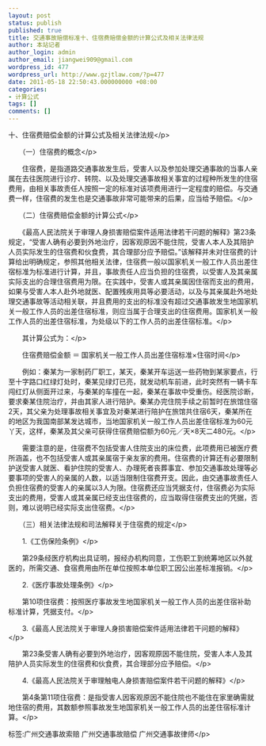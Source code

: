```yaml
---
layout: post
status: publish
published: true
title: 交通事故赔偿标准十、住宿费赔偿金额的计算公式及相关法律法规
author: 本站记者
author_login: admin
author_email: jiangwei909@gmail.com
wordpress_id: 477
wordpress_url: http://www.gzjtlaw.com/?p=477
date: 2011-05-18 22:50:43.000000000 +08:00
categories:
- 计算公式
tags: []
comments: []
---
```

<p>十、住宿费赔偿金额的计算公式及相关法律法规<&#47;p><p>　　（一）住宿费的概念<&#47;p><p>　　住宿费，是指道路交通事故发生后，受害人以及参加处理交通事故的当事人亲属在去往医院进行诊疗、转院、以及处理交通事故相关事宜的过程种所发生的住宿费用，由相关事故责任人按照一定的标准对该项费用进行一定程度的赔偿。与交通费一样，住宿费的发生也是交通事故非常可能带来的后果，应当给予赔偿。<&#47;p><p>　　（二）住宿费赔偿金额的计算公式<&#47;p><p>　　《最高人民法院关于审理人身损害赔偿案件适用法律若干问题的解释》第23条规定，&ldquo;受害人确有必要到外地治疗，因客观原因不能住院，受害人本人及其陪护人员实际发生的住宿费和伙食费，其合理部分应予赔偿。&rdquo;该解释并未对住宿费的计算给出明确规定，参照其他相关法律，住宿费一般以国家机关一般工作人员出差住宿标准为标准进行计算，并且，事故责任人应当负担的住宿费，以受害人及其亲属实际支出的合理住宿费用为限。在实践中，受害人或其亲属因住宿而支出的费用，如果与受害人本人赴外地就医、配置残疾用具等必要活动，以及与其亲属赴外地处理交通事故等活动相关联，并且费用的支出的标准没有超过交通事故发生地国家机关一般工作人员的出差住宿标准，则应当属于合理支出的住宿费用。国家机关一般工作人员的出差住宿标准，为处级以下的工作人员的出差住宿标准。<&#47;p><p>　　其计算公式为：<&#47;p><p>　　住宿费赔偿金额 ＝ 国家机关一般工作人员出差住宿标准&times;住宿时间<&#47;p><p>　　例如：秦某为一家制药厂职工，某天，秦某开车运送一些药物到某家要点，行至十字路口红绿灯处时，秦某见绿灯已亮，就发动机车前进，此时突然有一辆卡车闯红灯从侧面开过来，与秦某的车撞在一起，秦某在事故中受重伤。经医院诊断，要求秦某住院治疗，并由其家人进行陪护。秦某办完住院手续之前暂时在旅馆住宿2天，其父亲为处理事故相关事宜及对秦某进行陪护在旅馆共住宿6天，秦某所在的地区为我国南部某发达城市，当地国家机关一般工作人员出差住宿标准为60元丫天，这样，秦某及其父亲可获得住宿费赔偿额为60元／天&times;8天二480元。<&#47;p><p>　　需要注意的是，住宿费不包括受害人住院支出的床位费，此项费用已被医疗费所涵盖，也不包括受害人或其亲属宿于亲友家的费用。住宿费的计算还有必要限制护送受害人就医、看护住院的受害人、办理死者丧葬事宜、参加交通事故处理等必要事项的受害人的亲属的人数，以适当限制住宿费开支。因此，由交通事故责任人负担住宿费的受害人的亲属以3人为限。住宿费还应当凭据支付，住宿费必为实际支出的费用，受害人或其亲属已经支出住宿费的，应当取得住宿费支出的凭据，否则，难以说明已经实际支出住宿费。<&#47;p><p>　　（三）相关法律法规和司法解释关于住宿费的规定<&#47;p><p>　　1.《工伤保险条例》<&#47;p><p>　　第29条经医疗机构出具证明，报经办机构同意，工伤职工到统筹地区以外就医的，所需交通、食宿费用由所在单位按照本单位职工因公出差标准报销。<&#47;p><p>　　2.《医疗事故处理条例》<&#47;p><p>　　第10项住宿费：按照医疗事故发生地国家机关一般工作人员的出差住宿补助标准计算，凭据支付。<&#47;p><p>　　3.《最高人民法院关于审理人身损害赔偿案件适用法律若干问题的解释》<&#47;p><p>　　第23条受害人确有必要到外地治疗，因客观原因不能住院，受害人本人及其陪护人员实际发生的住宿费和伙食费，其合理部分应予赔偿。<&#47;p><p>　　4.《最高人民法院关于审理触电人身损害赔偿案件若干问题的解释》<&#47;p><p>　　第4条第11项住宿费：是指受害人因客观原因不能住院也不能住在家里确需就地住宿的费用，其数额参照事故发生地国家机关一般工作人员的出差住宿标准计算。<&#47;p><br&#47;><p>标签:广州交通事故索赔 广州交通事故赔偿 广州交通事故律师<&#47;p>
